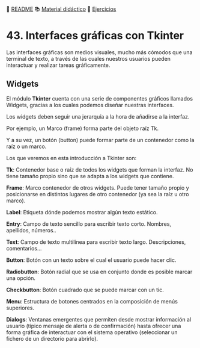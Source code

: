 :page_with_curl: [README](../README.md) :books: [Material didáctico](/documentation/indicedocu.md) :pencil: [Ejercicios](/tests/indicetests.md)


# 43. Interfaces gráficas con Tkinter

Las interfaces gráficas son medios visuales, mucho más cómodos que una terminal de texto, a través de las cuales nuestros usuarios pueden interactuar y realizar tareas gráficamente.

## Widgets
El módulo **Tkinter** cuenta con una serie de componentes gráficos llamados Widgets, gracias a los cuales podemos diseñar nuestras interfaces.

Los widgets deben seguir una jerarquía a la hora de añadirse a la interfaz.

Por ejemplo, un Marco (frame) forma parte del objeto raíz Tk.

Y a su vez, un botón (button) puede formar parte de un contenedor como la raíz o un marco.

Los que veremos en esta introducción a Tkinter son:


**Tk**: Contenedor base o raíz de todos los widgets que forman la interfaz. No tiene tamaño propio sino que se adapta a los widgets que contiene.

**Frame**: Marco contenedor de otros widgets. Puede tener tamaño propio y posicionarse en distintos lugares de otro contenedor (ya sea la raíz u otro marco).

**Label**: Etiqueta dónde podemos mostrar algún texto estático.

**Entry**: Campo de texto sencillo para escribir texto corto. Nombres, apellidos, números..

**Text**: Campo de texto multilínea para escribir texto largo. Descripciones, comentarios...

**Button**: Botón con un texto sobre el cual el usuario puede hacer clic.

**Radiobutton**: Botón radial que se usa en conjunto donde es posible marcar una opción.

**Checkbutton**: Botón cuadrado que se puede marcar con un tic.

**Menu**: Estructura de botones centrados en la composición de menús superiores.

**Dialogs**: Ventanas emergentes que permiten desde mostrar información al usuario (típico mensaje de alerta o de confirmación) hasta ofrecer una forma gráfica de interactuar con el sistema operativo (seleccionar un fichero de un directorio para abrirlo).